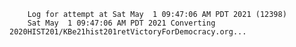         Log for attempt at Sat May  1 09:47:06 AM PDT 2021 (12398)
        Sat May  1 09:47:06 AM PDT 2021 Converting 2020HIST201/KBe21hist201retVictoryForDemocracy.org...
